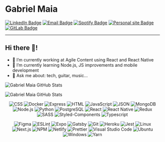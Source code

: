 
# Gabriel Maia

[![LinkedIn Badge](https://img.shields.io/badge/LinkedIn-black?style=flat-square&labelColor=2867B2&logo=Linkedin&logoColor=white&link=https://www.linkedin.com/in/gabrielmaiaf/)](https://www.linkedin.com/in/gabrielmaiaf/)
[![Email Badge](https://img.shields.io/badge/Email-black?style=flat-square&labelColor=0072C6&logo=microsoft-outlook&logoColor=white&link=mailto:gabrielmaiaf@outlook.com)](mailto:gabrielmaiaf@outlook.com)
[![Spotify Badge](https://img.shields.io/badge/Spotify-black?style=flat-square&labelColor=191414&logo=Spotify&logoColor=1DB954&link=https://open.spotify.com/user/bielmaia?si=5pCniKwHRia7F6s2YhbtOQ)](https://open.spotify.com/user/bielmaia?si=5pCniKwHRia7F6s2YhbtOQ)
[![Personal site Badge](https://img.shields.io/badge/Site-black?style=flat-square&labelColor=FAFBFB&logo=Netlify&logoColor=4B9CBF&link=https://gabrielmaia.dev)](https://gabrielmaia.dev)
[![GitLab Badge](https://img.shields.io/badge/GitLab-black?style=flat-square&labelColor=FCA326&logo=GitLab&logoColor=E24329&link=https://gitlab.com/gabrielmaiaf)](https://gitlab.com/gabrielmaiaf)

---
## Hi there 👋!

- 🔭 I’m currently working at Agile Content using React and React Native
- 🌱 I’m currently learning Node.js, JS improvements and mobile development
- 💬 Ask me about: tech, guitar, music...

![Gabriel Maia GitHub Stats](https://github-readme-stats.gabrielmaiaf.vercel.app/api?username=gabrielmaiaf&show_icons=true&bg_color=1b1f23&text_color=fafbfc&icon_color=34d058&title_color=34d058&cache_seconds=1800&hide_border=true&count_private=true
)

![Gabriel Maia GitHub Stats](https://github-readme-stats.gabrielmaiaf.vercel.app/api/top-langs/?username=gabrielmaiaf&show_icons=true&bg_color=1b1f23&text_color=fafbfc&icon_color=34d058&title_color=34d058&cache_seconds=1800&hide_border=true&count_private=true&layout=compact&langs_count=8
)
<br />
<p align="center">
  <img alt="CSS" src="https://img.shields.io/badge/-CSS-fff?style=flat-square&logo=CSS3&logoColor=264de4" title="CSS" />
  <img alt="Docker" src="https://img.shields.io/badge/-Docker-fff?style=flat-square&logo=Docker&logoColor=0db7ed" title="Docker" />
  <img alt="Express" src="https://img.shields.io/badge/-Express-fff?style=flat-square&logo=Express&logoColor=000" title="Express" />
  <img alt="HTML" src="https://img.shields.io/badge/-HTML-fff?style=flat-square&logo=HTML5&logoColor=e34f26" title="HTML" />
  <img alt="JavaScript" src="https://img.shields.io/badge/-JavaScript-fff?style=flat-square&logo=JavaScript&logoColor=f0db4f" title="JavaScript" />
  <img alt="JSON" src="https://img.shields.io/badge/-JSON-fff?style=flat-square&logo=json&logoColor=1a1a1a" title="JSON" />
  <img alt="MongoDB" src="https://img.shields.io/badge/-MongoDB-fff?style=flat-square&logo=Mongodb&logoColor=4FAA41" title="MongoDB" />
  <img alt="Node.js" src="https://img.shields.io/badge/-Node.js-fff?style=flat-square&logo=node.js&logoColor=4FAA41" title="Node.js" />
  <img alt="Python" src="https://img.shields.io/badge/-Python-fff?style=flat-square&logo=Python&logoColor=4B8BBE" title="Python" />
  <img alt="PostgreSQL" src="https://img.shields.io/badge/-PostgreSQL-fff?style=flat-square&logo=Postgresql&logoColor=336791" title="PostgreSQL" />
  <img alt="React" src="https://img.shields.io/badge/-React-fff?style=flat-square&logo=React&logoColor=61DBFB" title="React" />
  <img alt="React Native" src="https://img.shields.io/badge/-React Native-fff?style=flat-square&logo=React&logoColor=61DBFB" title="React Native" />
  <img alt="Redux" src="https://img.shields.io/badge/-Redux-fff?style=flat-square&logo=Redux&logoColor=764abc" title="Redux" />
  <img alt="SASS" src="https://img.shields.io/badge/-SASS-fff?style=flat-square&logo=SASS&logoColor=cc6699" title="SASS" />
  <img alt="Styled-Components" src="https://img.shields.io/badge/-styledcomponents-fff?style=flat-square&logo=styled-components&logoColor=cc6699" title="Styled-Components" />
  <img alt="Typescript" src="https://img.shields.io/badge/-Typescript-fff?style=flat-square&logo=Typescript&logoColor=007acc" title="Typescript" />
</p>
<p align="center">
  <img alt="Figma" src="https://img.shields.io/badge/-Figma-fff?fff&style=flat-square&logo=figma&logoColor=f24e1e" title="Figma" />
  <img alt="ESLint" src="https://img.shields.io/badge/-ESLint-fff?style=flat-square&logo=ESLint&logoColor=4b32c3" title="ESLint" />
  <img alt="Expo" src="https://img.shields.io/badge/-Expo-fff?style=flat-square&logo=Expo&logoColor=000020" title="Expo" />
	<img alt="Gatsby" src="https://img.shields.io/badge/-Gatsby-fff?style=flat-square&logo=Gatsby&logoColor=663399" title="Gatsby" />
	<img alt="Git" src="https://img.shields.io/badge/-Git-fff?style=flat-square&logo=git" title="Git" />
	<img alt="Heroku" src="https://img.shields.io/badge/-Heroku-fff?style=flat-square&logo=Heroku&logoColor=430098" title="Heroku" />
	<img alt="Jest" src="https://img.shields.io/badge/-Jest-fff?style=flat-square&logo=jest&logoColor=944058" title="Jest" />
	<img alt="Linux" src="https://img.shields.io/badge/-Linux-fff?style=flat-square&logo=Linux&logoColor=000" title="Linux" />
	<img alt="Next.js" src="https://img.shields.io/badge/-Next.js-fff?style=flat-square&logo=Next.js&logoColor=000" title="Next.js" />
	<img alt="NPM" src="https://img.shields.io/badge/-NPM-fff?style=flat-square&logo=npm" title="NPM" />
	<img alt="Netlify" src="https://img.shields.io/badge/-Netlify-fff?style=flat-square&logo=Netlify&logoColor=4B9CBF" title="Netlify" />
	<img alt="Prettier" src="https://img.shields.io/badge/-Prettier-fff?style=flat-square&logo=Prettier" title="Prettier" />
  <img alt="Visual Studio Code" src="https://img.shields.io/badge/-Visual%20Studio%20Code-fff?style=flat-square&logo=visual-studio-code&logoColor=007ACC" title="Visual Studio Code" />
	<img alt="Ubuntu" src="https://img.shields.io/badge/-Ubuntu-fff?style=flat-square&logo=Ubuntu" title="Ubuntu" />
  <img alt="Windows" src="https://img.shields.io/badge/-Windows-fff?style=flat-square&logo=windows&logoColor=0078d6" title="Windows" />
  <img alt="Yarn" src="https://img.shields.io/badge/-Yarn-fff?style=flat-square&logo=Yarn&logoColor=2c8ebb" title="Yarn" />
</p>
